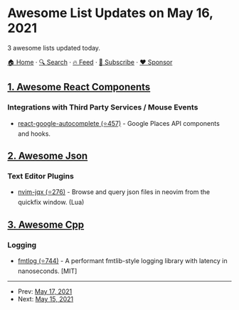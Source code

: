 # Awesome List Updates on May 16, 2021

3 awesome lists updated today.

[🏠 Home](/README.md) · [🔍 Search](https://www.trackawesomelist.com/search/) · [🔥 Feed](https://www.trackawesomelist.com/rss.xml) · [📮 Subscribe](https://trackawesomelist.us17.list-manage.com/subscribe?u=d2f0117aa829c83a63ec63c2f&id=36a103854c) · [❤️  Sponsor](https://github.com/sponsors/theowenyoung)



## [1. Awesome React Components](/content/brillout/awesome-react-components/README.md)

### Integrations with Third Party Services / Mouse Events

*   [react-google-autocomplete (⭐457)](https://github.com/ErrorPro/react-google-autocomplete) - Google Places API components and hooks.

## [2. Awesome Json](/content/burningtree/awesome-json/README.md)

### Text Editor Plugins

*   [nvim-jqx (⭐276)](https://github.com/gennaro-tedesco/nvim-jqx) - Browse and query json files in neovim from the quickfix window. (Lua)

## [3. Awesome Cpp](/content/fffaraz/awesome-cpp/README.md)

### Logging

*   [fmtlog (⭐744)](https://github.com/MengRao/fmtlog) - A performant fmtlib-style logging library with latency in nanoseconds. \[MIT]

---

- Prev: [May 17, 2021](/content/2021/05/17/README.md)
- Next: [May 15, 2021](/content/2021/05/15/README.md)